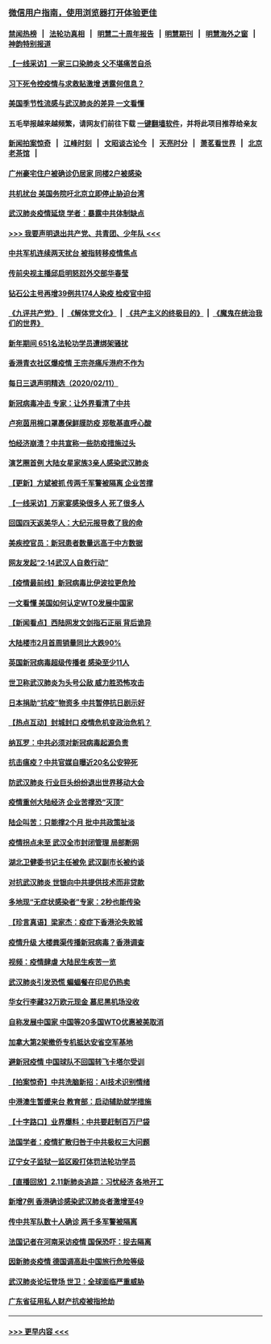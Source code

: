 ### [微信用户指南，使用浏览器打开体验更佳](https://github.com/gfw-breaker/banned-news1/blob/master/indexes/wechat-guide.md?t=0)
#### [禁闻热榜](热点新闻.md?t=0)  &nbsp;&nbsp;|&nbsp;&nbsp; [法轮功真相](https://github.com/gfw-breaker/truth/blob/master/README.md?t=0) &nbsp;&nbsp;|&nbsp;&nbsp; [明慧二十周年报告](https://github.com/gfw-breaker/mh-reports/blob/master/README.md?t=0) &nbsp;&nbsp;|&nbsp;&nbsp;[明慧期刊](https://github.com/gfw-breaker/mh-qikan) &nbsp;&nbsp;|&nbsp;&nbsp; [明慧海外之窗](https://github.com/gfw-breaker/mh-news/blob/master/README.md?t=0) &nbsp;&nbsp;|&nbsp;&nbsp; [神韵特别报道](https://github.com/gfw-breaker/mh-news/blob/master/shenyun.md?t=0)
#### [【一线采访】一家三口染肺炎 父不堪痛苦自杀](../pages/nsc413/n11862799.md?t=02121511) 
#### [习下死令控疫情与求救贴激增 透露何信息？](../pages/nsc413/n11862416.md?t=02121511) 
#### [美国季节性流感与武汉肺炎的差异 一文看懂](../pages/nsc413/n11862428.md?t=02121511) 
#### 五毛举报越来越频繁，请网友们前往下载 [一键翻墙软件](https://github.com/gfw-breaker/ssr-accounts)，并将此项目推荐给亲友
#### [新闻拍案惊奇](https://github.com/gfw-breaker/banned-news1/blob/master/pages/link4.md) &nbsp;&nbsp;|&nbsp;&nbsp; [江峰时刻](https://github.com/gfw-breaker/banned-news1/blob/master/pages/link4.md) &nbsp;&nbsp;|&nbsp;&nbsp; [文昭谈古论今](https://github.com/gfw-breaker/banned-news1/blob/master/pages/link4.md) &nbsp;&nbsp;|&nbsp;&nbsp; [天亮时分](https://github.com/gfw-breaker/banned-news1/blob/master/pages/link4.md) &nbsp;&nbsp;|&nbsp;&nbsp; [萧茗看世界](https://github.com/gfw-breaker/banned-news1/blob/master/pages/link4.md) &nbsp;&nbsp;|&nbsp;&nbsp; [北京老茶馆](https://github.com/gfw-breaker/banned-news1/blob/master/pages/link4.md) &nbsp;&nbsp;|&nbsp;&nbsp; 
#### [广州豪宅住户被确诊仍居家 同楼2户被感染](../pages/nsc413/n11862531.md?t=02121511) 
#### [共机扰台 美国务院吁北京立即停止胁迫台湾](../pages/nsc413/n11862556.md?t=02121511) 
#### [武汉肺炎疫情延烧 学者：暴露中共体制缺点](../pages/nsc413/n11862618.md?t=02121511) 
#### [>>> 我要声明退出共产党、共青团、少年队 <<<](https://github.com/begood0513/goodnews/blob/master/quit/letter.md) 
#### [中共军机连续两天扰台 被指转移疫情焦点](../pages/nsc413/n11862488.md?t=02121511) 
#### [传前央视主播邱启明怒怼外交部华春莹](../pages/nsc413/n11862483.md?t=02121511) 
#### [钻石公主号再增39例共174人染疫 检疫官中招](../pages/nsc413/n11862422.md?t=02121511) 
#### [《九评共产党》](https://github.com/begood0513/9ping.md/blob/master/README.md) &nbsp;|&nbsp; [《解体党文化》](../../../../jtdwh.md/blob/master/README.md)  &nbsp;|&nbsp; [《共产主义的终极目的》](../../../../gczydzjmd.md/blob/master/README.md) &nbsp;|&nbsp; [《魔鬼在统治我们的世界》](../../../../mgztzwmdsj.md/blob/master/README.md) 
#### [新年期间 651名法轮功学员遭绑架骚扰](../pages/nsc413/n11860941.md?t=02121511) 
#### [香港青衣社区爆疫情 王宗尧痛斥港府不作为](../pages/nsc413/n11862235.md?t=02121511) 
#### [每日三退声明精选（2020/02/11）](../pages/nsc413/n11862517.md?t=02121511) 
#### [新冠病毒冲击 专家：让外界看清了中共](../pages/nsc413/n11862280.md?t=02121511) 
#### [卢宛茵用棉口罩裹保鲜膜防疫 郑敬基直呼心酸](../pages/nsc413/n11861871.md?t=02121511) 
#### [怕经济崩溃？中共宣称一些防疫措施过头](../pages/nsc413/n11861909.md?t=02121511) 
#### [演艺圈首例 大陆女星家族3亲人感染武汉肺炎](../pages/nsc413/n11861754.md?t=02121511) 
#### [【更新】方斌被抓 传两千军警被隔离 企业苦撑](../pages/nsc413/n11801312.md?t=02121511) 
#### [【一线采访】万家宴感染很多人 死了很多人](../pages/nsc413/n11862088.md?t=02121511) 
#### [回国四天返美华人：大纪元报导救了我的命](../pages/nsc413/n11862181.md?t=02121511) 
#### [美疾控官员：新冠患者数量远高于中方数据](../pages/nsc413/n11862256.md?t=02121511) 
#### [网友发起“2·14武汉人自救行动”](../pages/nsc413/n11860738.md?t=02121511) 
#### [【疫情最前线】新冠病毒比伊波拉更危险](../pages/nsc413/n11862199.md?t=02121511) 
#### [一文看懂 美国如何认定WTO发展中国家](../pages/nsc413/n11862051.md?t=02121511) 
#### [【新闻看点】西陆网发文剑指石正丽 背后诡异](../pages/nsc413/n11861792.md?t=02121511) 
#### [大陆楼市2月首周销量同比大跌90%](../pages/nsc413/n11862004.md?t=02121511) 
#### [英国新冠病毒超级传播者 感染至少11人](../pages/nsc413/n11862023.md?t=02121511) 
#### [世卫称武汉肺炎为头号公敌 威力胜恐怖攻击](../pages/nsc413/n11861982.md?t=02121511) 
#### [日本捐助“抗疫”物资多 中共暂停抗日剧示好](../pages/nsc413/n11861849.md?t=02121511) 
#### [【热点互动】封城封口 疫情危机变政治危机？](../pages/nsc413/n11861946.md?t=02121511) 
#### [纳瓦罗：中共必须对新冠病毒起源负责](../pages/nsc413/n11861810.md?t=02121511) 
#### [抗击瘟疫？中共官媒自曝近20名公安猝死](../pages/nsc413/n11861657.md?t=02121511) 
#### [防武汉肺炎 行业巨头纷纷退出世界移动大会](../pages/nsc413/n11861795.md?t=02121511) 
#### [疫情重创大陆经济  企业苦撑恐“灭顶”](../pages/nsc413/n11861767.md?t=02121511) 
#### [陆企叫苦：只能撑2个月 批中共政策扯淡](../pages/nsc413/n11861607.md?t=02121511) 
#### [疫情拐点未至 武汉全市封闭管理 局部断网](../pages/nsc413/n11861690.md?t=02121511) 
#### [湖北卫健委书记主任被免 武汉副市长被约谈](../pages/nsc413/n11861292.md?t=02121511) 
#### [对抗武汉肺炎 世银向中共提供技术而非贷款](../pages/nsc413/n11861652.md?t=02121511) 
#### [多地现“无症状感染者”专家：2秒也能传染](../pages/nsc413/n11861604.md?t=02121511) 
#### [【珍言真语】梁家杰：疫症下香港沦失败城](../pages/nsc413/n11861588.md?t=02121511) 
#### [疫情升级 大楼粪渠传播新冠病毒？香港调查](../pages/nsc413/n11861556.md?t=02121511) 
#### [视频：疫情肆虐 大陆民生疾苦一览](../pages/nsc413/n11858659.md?t=02121511) 
#### [武汉肺炎引发恐慌 蝙蝠餐在印尼仍热卖](../pages/nsc413/n11861352.md?t=02121511) 
#### [华女行李藏32万欧元现金 慕尼黑机场没收](../pages/nsc413/n11861043.md?t=02121511) 
#### [自称发展中国家 中国等20多国WTO优惠被美取消](../pages/nsc413/n11861213.md?t=02121511) 
#### [加拿大第2架撤侨专机抵达安省空军基地](../pages/nsc413/n11861404.md?t=02121511) 
#### [避新冠疫情 中国球队不回国转飞卡塔尔受训](../pages/nsc413/n11861447.md?t=02121511) 
#### [【拍案惊奇】中共洗脑新招：AI技术识别情绪](../pages/nsc413/n11860089.md?t=02121511) 
#### [中港澳生暂缓来台 教育部：启动辅助就学措施](../pages/nsc413/n11861153.md?t=02121511) 
#### [【十字路口】业界爆料：中共要赶制百万尸袋](../pages/nsc413/n11860064.md?t=02121511) 
#### [法国学者：疫情扩散归咎于中共极权三大问题](../pages/nsc413/n11861165.md?t=02121511) 
#### [辽宁女子监狱一监区殴打体罚法轮功学员](../pages/nsc413/n11856276.md?t=02121511) 
#### [【直播回放】2.11新肺炎追踪：习忧经济 各地开工](../pages/nsc413/n11861169.md?t=02121511) 
#### [新增7例 香港确诊感染武汉肺炎者激增至49](../pages/nsc413/n11861098.md?t=02121511) 
#### [传中共军队数十人确诊 两千多军警被隔离](../pages/nsc413/n11860992.md?t=02121511) 
#### [法国记者在河南采访疫情 国保恐吓：捉去隔离](../pages/nsc413/n11860742.md?t=02121511) 
#### [因新肺炎疫情 德国调高赴中国旅行危险等级](../pages/nsc413/n11861064.md?t=02121511) 
#### [武汉肺炎论坛登场 世卫：全球面临严重威胁](../pages/nsc413/n11860999.md?t=02121511) 
#### [广东省征用私人财产抗疫被指抢劫](../pages/nsc413/n11860913.md?t=02121511) 

----
#### [ >>> 更早内容 <<< ](../indexes/nsc413-earlier.md)
